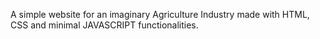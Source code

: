 A simple website for an imaginary Agriculture Industry made with HTML, CSS and minimal JAVASCRIPT functionalities.

